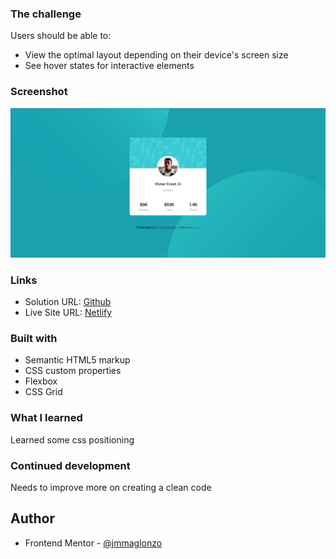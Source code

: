### The challenge

Users should be able to:

- View the optimal layout depending on their device's screen size
- See hover states for interactive elements

### Screenshot

![](./images/design.png)

### Links

- Solution URL: [Github](https://github.com/jmmaglonzo/Frontend-Mentor-Profile-Card-Component)
- Live Site URL: [Netlify](https://amazing-crepe-5fe3ea.netlify.app/)

### Built with

- Semantic HTML5 markup
- CSS custom properties
- Flexbox
- CSS Grid

### What I learned

Learned some css positioning

### Continued development

Needs to improve more on creating a clean code

## Author

- Frontend Mentor - [@jmmaglonzo](https://www.frontendmentor.io/profile/jmmaglonzo)
